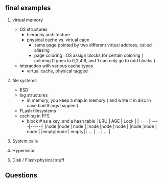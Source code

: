 ## final examples
1. virtual memory 
	* OS structures
		* hierachy architecture
		* physical cache vs. virtual cace
			* same page pointed by two different virtual address, called aliasing
			* page coloring : OS assign blocks for certain coloring ( coloring 0 goes to 0,2,4,6, and 1 can only go to odd blocks )
	* interaction with various cache types
		* virtual cache, physical tagged
2. file systems
	* BSD
	* log structures
		* in memory, you keep a map in memory ( and write it in disc in case bad things happen )
	* FLash filesystems
	* caching in FFS
		* block # as a key, and a hash table
			| LRU | AGE | Lock |
			|-----|-----|------|
			|node |node | node |
			|node |node | node |
			|node |node | node |
			|empty|node | empty|
			| ... | ... | ...  |

3. System calls
4. Hypervisor
5. Disk / Flash physical stuff

## Questions

